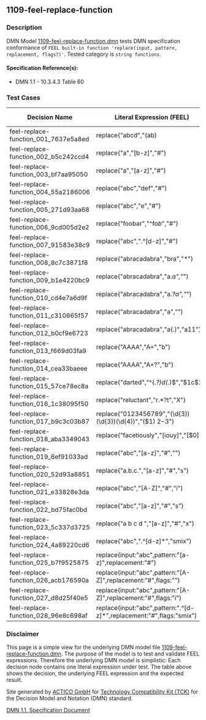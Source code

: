 1109-feel-replace-function
--------------------

### Description ###

DMN Model [1109-feel-replace-function.dmn](./1109-feel-replace-function.dmn) tests DMN specification conformance of `FEEL built-in function 'replace(input, pattern, replacement, flags?)'`. Tested category is `string functions`.

#### Specification Reference(s): ####
 * DMN 1.1 - 10.3.4.3 Table 60

### Test Cases ###

|Decision Name| Literal Expression (FEEL) | Expected Result (Expected Type)|
|-------------|-------------------------- |--------------------------------|
|feel-replace-function_001_7637e5a8ed|replace("abcd","(ab)|(a)", "[1=$1][2=$2]")|"[1=ab][2=]cd" (string)|
|feel-replace-function_002_b5c242ccd4|replace("a","[b-z]","#")|"a" (string)|
|feel-replace-function_003_bf7aa95050|replace("a","[a-z]","#")|"#" (string)|
|feel-replace-function_004_55a2186006|replace("abc","def","#")|"abc" (string)|
|feel-replace-function_005_271d93aa68|replace("abc","e","#")|"abc" (string)|
|feel-replace-function_006_9cd005d2e2|replace("foobar","^fo*b*","#")|"#ar" (string)|
|feel-replace-function_007_91583e38c9|replace("abc",".^[d-z]","#")|"abc" (string)|
|feel-replace-function_008_8c7c3871f8|replace("abracadabra","bra","*")|"a*cada*" (string)|
|feel-replace-function_009_b1e4220bc9|replace("abracadabra","a.*a","*")|"*" (string)|
|feel-replace-function_010_cd4e7a6d9f|replace("abracadabra","a.*?a","*")|"*c*bra" (string)|
|feel-replace-function_011_c310665f57|replace("abracadabra","a","")|"brcdbr" (string)|
|feel-replace-function_012_b0cf9e6723|replace("abracadabra","a(.)","a$1$1")|"abbraccaddabbra" (string)|
|feel-replace-function_013_f669d03fa9|replace("AAAA","A+","b")|"b" (string)|
|feel-replace-function_014_cea33baeee|replace("AAAA","A+?","b")|"bbbb" (string)|
|feel-replace-function_015_57ce78ec8a|replace("darted","^(.*?)d(.*)$","$1c$2")|"carted" (string)|
|feel-replace-function_016_1c38095f50|replace("reluctant","r.*?t","X")|"Xant" (string)|
|feel-replace-function_017_b9c3c03b87|replace("0123456789","(\d{3})(\d{3})(\d{4})","($1) $2-$3")|"(012) 345-6789" (string)|
|feel-replace-function_018_aba3349043|replace("facetiously","[iouy]","[$0]")|"facet[i][o][u]sl[y]" (string)|
|feel-replace-function_019_6ef91033ad|replace("abc","[a-z]","#","")|"###" (string)|
|feel-replace-function_020_52d93a8851|replace("a.b.c.","[a-z]","#","s")|"#.#.#." (string)|
|feel-replace-function_021_e33828e3da|replace("abc","[A-Z]","#","i")|"###" (string)|
|feel-replace-function_022_bd75fac0bd|replace("abc","[a-z]","#","s")|"###" (string)|
|feel-replace-function_023_5c337d3725|replace("a b c d ","[a-z]","#","x")|"# # # # " (string)|
|feel-replace-function_024_4a89220cd6|replace("abc",".^[d-z]*","smix")|"abc" (string)|
|feel-replace-function_025_b7f9525875|replace(input:"abc",pattern:"[a-z]",replacement:"#")|"###" (string)|
|feel-replace-function_026_acb176590a|replace(input:"abc",pattern:"[A-Z]",replacement:"#",flags:"")|"abc" (string)|
|feel-replace-function_027_d8d25f40e5|replace(input:"abc",pattern:"[A-Z]",replacement:"#",flags:"i")|"###" (string)|
|feel-replace-function_028_96e8c698af|replace(input:"abc",pattern:".^[d-z]*",replacement:"#",flags:"smix")|"abc" (string)|

         

### Disclaimer ###
This page is a simple view for the underlying DMN model file [1109-feel-replace-function.dmn](./1109-feel-replace-function.dmn).
The purpose of the model is to test and validate FEEL expressions. Therefore the underlying DMN model is simplistic:
Each decision node contains one literal expression under test. The table above shows the decision, the underlying FEEL expression and the expected result.

Site generated by [ACTICO GmbH](https://actico.com) for [Technology Compatibility Kit (TCK)](https://dmn-tck.github.io/tck/) for the Decision Model and Notation (DMN) standard.

[DMN 1.1. Specification Document](http://www.omg.org/spec/DMN/1.1/) 
  